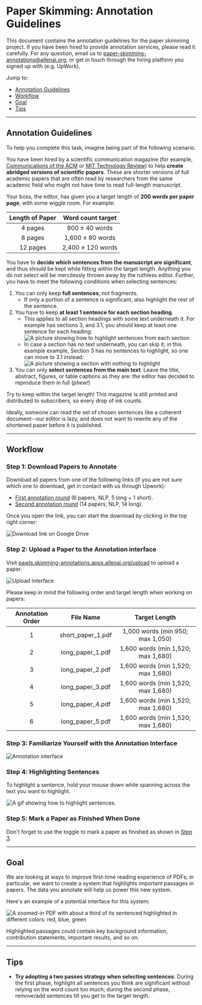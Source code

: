 # Paper Skimming: Annotation Guidelines

This document contains the annotation guidelines for the paper skimming project.
If you have been hired to provide annotation services, please read it carefully.
For any question, email us to [paper-skimming-annotations@allenai.org][7], or get in touch through the hiring platform you signed up with (e.g. UpWork).

Jump to:

- [Annotation Guidelines](#annotation-guidelines)
- [Workflow](#workflow)
- [Goal](#goal)
- [Tips](#tips)

--------------------

## Annotation Guidelines

To help you complete this task, imagine being part of the following scenario.

You have been hired by a scientific communication magazine (for example, [Communications of the ACM][8] or [MIT Technology Review][9]) to help **create abridged versions of scientific papers**. These are shorter versions of full academic papers that are often read by researchers from the same academic field who might not have time to read full-length manuscript.

Your boss, the editor, has given you a target length of **200 words per paper  page**,
with some wiggle room. For example:

|Length of Paper    | Word count target |
|:-----------------:|:-----------------:|
|4 pages            |  800 ± 40 words   |
|8 pages            |  1,600 ± 80 words |
|12 pages           | 2,400 ± 120 words |

You have to **decide which sentences from the manuscript are significant**, and
thus should be kept while fitting within the target length. Anything you do not
select will be mercilessly thrown away by the ruthless editor. Further, you have
to meet the following conditions when selecting sentences:

1. You can only keep **full sentences**, not fragments.
    - If only a portion of a sentence is significant, also highlight the rest of the sentence.
2. You have to keep **at least 1 sentence for each section heading**.
    - This applies to all section headings with some text underneath it. For example has sections 3, and 3.1, you should keep at least one sentence for each heading: ![A picture showing how to highlight sentences from each section](static/one-sentence-per-par.png)
    - In case a section has no text underneath, you can skip it; in this example example, Section 3 has no sentences to highlight, so one can move to 3.1 instead:
    ![A picture showing a section with nothing to highlight](static/no-subsentence.png)
3. You can only **select sentences from the main text**. Leave the title,
abstract, figures, or table captions as they are: the editor has decided
to reproduce them in full (*phew!*)

Try to keep within the target length! This magazine is still printed and
distributed to subscribers, so every drop of ink counts.

Ideally, someone can read the set of chosen sentences like a coherent
document--our editor is lazy, and does not want to rewrite any of the shortened
paper before it is published.

--------------------

## Workflow

### Step 1: Download Papers to Annotate

Download all papers from one of the following links (if you are not sure which one to download, get in contact with us through Upwork):

- [First annotation round][10] (6 papers, NLP, 5 long + 1 short).
- [Second annotation round][12] (14 papers, NLP, 14 long).

Once you open the link, you can start the download by clicking in the top right corner:

![Download link on Google Drive](static/how-to-download.png)

### Step 2: Upload a Paper to the Annotation interface

Visit [pawls.skimming-annotations.apps.allenai.org/upload][11] to upload a paper.

![Upload Interface](static/upload-interface.png)

Please keep in mind the following order and target length when working on papers:

| Annotation Order |     File Name     |            Target Length           |
|:----------------:|:-----------------:|:----------------------------------:|
|        1         | short_paper_1.pdf | 1,000 words (min 950; max 1,050)   |
|        2         |  long_paper_1.pdf | 1,600 words (min 1,520; max 1,680) |
|        3         |  long_paper_2.pdf | 1,600 words (min 1,520; max 1,680) |
|        4         |  long_paper_3.pdf | 1,600 words (min 1,520; max 1,680) |
|        5         |  long_paper_4.pdf | 1,600 words (min 1,520; max 1,680) |
|        6         |  long_paper_5.pdf | 1,600 words (min 1,520; max 1,680) |


### Step 3: Familiarize Yourself with the Annotation Interface

![Annotation interface](static/full-interface.png)


### Step 4: Highlighting Sentences

To highlight a sentence, hold your mouse down while spanning across the text you want to highlight.

![A gif showing how to highlight sentences.](static/highlighting.gif)

### Step 5: Mark a Paper as Finished When Done

Don't forget to use the toggle to mark a paper as finished as shown in [Step 3](#step-3-familiarize-yourself-with-the-annotation-interface).


--------------------

## Goal

We are looking at ways to improve first-time reading experience of PDFs;
in particular, we want to create a system that highlights important passages in papers.
The data you annotate will help us power this new system.

Here's an example of a potential interface for this system:

![A zoomed-in PDF with about a third of its sentenced highlighted in different colors: red, blue, green](static/interface.png)

Highlighted passages could contain key background information, contribution statements, important results, and so on.

--------------------

## Tips

- **Try adopting a two passes strategy when selecting sentences**: During the first phase, highlight all sentences you think are significant without relying on the word count too much; during the second phase, remove/add sentences till you get to the target length.

[1]: https://pawls.skimming-annotations.apps.allenai.org/pdf/07fe8482df88405b718fe77db2f46e51fee4aed512dc7179aae3c70804ae0e8a
[2]: https://pawls.skimming-annotations.apps.allenai.org/pdf/056002826389e5c8222071117b2c5a358fcbfd72536d7d87ed6ab5f5b8afaa32
[3]: https://pawls.skimming-annotations.apps.allenai.org/pdf/4f276356d2b1a8acd7d6c2d583abf23356a833428624f8ff12d9e57371ac8300
[4]: https://pawls.skimming-annotations.apps.allenai.org/pdf/b15b4378988ed4e553dd312eaf334411abcf1fb28c53b846d360435eb55cd193
[5]: https://pawls.skimming-annotations.apps.allenai.org/pdf/416b17a3fa07da8c811381144c0e042bbfecd2df3a5028ecf03fb5735d7309a8
[6]: https://pawls.skimming-annotations.apps.allenai.org/pdf/9c420ad8eb59c3a5361c45073f799ea52933029b346b430bfe2002744f9cfdef
[7]: mailto:paper-skimming-annotations@allenai.org
[8]: https://cacm.acm.org
[9]: https://www.technologyreview.com
[10]: https://drive.google.com/file/d/1e4XWqpucOFef1ZmZ9yAn0Er3p736itPz/view?usp=sharing
[11]: https://pawls.skimming-annotations.apps.allenai.org/upload
[12]: https://drive.google.com/file/d/1zgTWilFz6gPYnLxBsk04CoP8z6hW3ecz/view?usp=sharing
